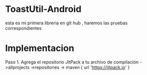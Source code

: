 # ToastUtil-Android
esta es mi primera libreria en git hub , haremos las pruebas correspondientes

# Implementacion
Paso 1. Agrega el repositorio JitPack a tu archivo de compilación
->allprojects 
->repositories 
-> maven { url 'https://jitpack.io' }


  



